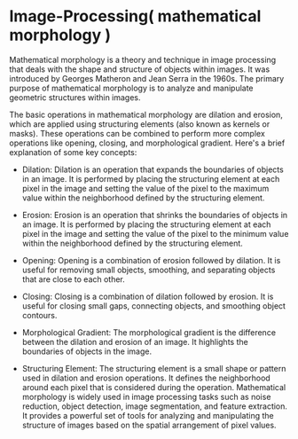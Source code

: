 # Image-Processing( mathematical morphology )

Mathematical morphology is a theory and technique in image processing that deals with the shape and structure of objects within images. It was introduced by Georges Matheron and Jean Serra in the 1960s. The primary purpose of mathematical morphology is to analyze and manipulate geometric structures within images.

The basic operations in mathematical morphology are dilation and erosion, which are applied using structuring elements (also known as kernels or masks). These operations can be combined to perform more complex operations like opening, closing, and morphological gradient. Here's a brief explanation of some key concepts:

* Dilation:
Dilation is an operation that expands the boundaries of objects in an image.
It is performed by placing the structuring element at each pixel in the image and setting the value of the pixel to the maximum value within the neighborhood defined by the structuring element.

* Erosion:
Erosion is an operation that shrinks the boundaries of objects in an image.
It is performed by placing the structuring element at each pixel in the image and setting the value of the pixel to the minimum value within the neighborhood defined by the structuring element.

* Opening:
Opening is a combination of erosion followed by dilation.
It is useful for removing small objects, smoothing, and separating objects that are close to each other.

* Closing:
Closing is a combination of dilation followed by erosion.
It is useful for closing small gaps, connecting objects, and smoothing object contours.

* Morphological Gradient:
The morphological gradient is the difference between the dilation and erosion of an image.
It highlights the boundaries of objects in the image.

* Structuring Element:
The structuring element is a small shape or pattern used in dilation and erosion operations.
It defines the neighborhood around each pixel that is considered during the operation.
Mathematical morphology is widely used in image processing tasks such as noise reduction, object detection, image segmentation, and feature extraction. It provides a powerful set of tools for analyzing and manipulating the structure of images based on the spatial arrangement of pixel values.

